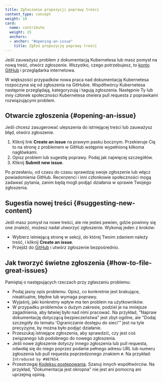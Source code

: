 ```yaml
---
title: Zgłaszanie propozycji poprawy treści
content_type: concept
weight: 10
card:
  name: contribute
  weight: 15
  anchors:
  - anchor: "#opening-an-issue"
    title: Zgłoś propozycję poprawy treści
---
```


<!-- overview -->

Jeśli zauważysz problem z dokumentacją Kubernetesa lub masz pomysł na nową treść, otwórz zgłoszenie. Wszystko, czego potrzebujesz, to [konto GitHub](https://github.com/join) i przeglądarka internetowa.

W większości przypadków nowa praca nad dokumentacją Kubernetesa rozpoczyna się od zgłoszenia na
GitHubie. Współtwórcy Kubernetesa następnie przeglądają, kategoryzują i tagują zgłoszenia. Następnie
Ty lub inny członek społeczności Kubernetesa otwiera pull requesta z poprawkami rozwiązującymi problem.



<!-- body -->

## Otwarcie zgłoszenia {#opening-an-issue}

Jeśli chcesz zasugerować ulepszenia do istniejącej treści lub zauważysz błąd, otwórz zgłoszenie.

1. Kliknij link **Create an issue** na prawym pasku bocznym. Przekieruje
   Cię to na stronę z problemem w GitHub wstępnie wypełnioną kilkoma nagłówkami.
2. Opisz problem lub sugestię poprawy. Podaj jak najwięcej szczegółów.
3. Kliknij **Submit new issue**.

Po przesłaniu, od czasu do czasu sprawdzaj swoje zgłoszenie lub włącz
powiadomienia GitHub. Recenzenci i inni członkowie społeczności mogą
zadawać pytania, zanim będą mogli podjąć działania w sprawie Twojego zgłoszenia.

## Sugestia nowej treści {#suggesting-new-content}

Jeśli masz pomysł na nowe treści, ale nie jesteś pewien, gdzie powinny
się one znaleźć, możesz nadal utworzyć zgłoszenie. Wykonaj jeden z kroków:

- Wybierz istniejącą stronę w sekcji, do której Twoim zdaniem należy treść, i kliknij **Create an issue**.
- Przejdź do [GitHub](https://github.com/kubernetes/website/issues/new/) i utwórz zgłoszenie bezpośrednio.

## Jak tworzyć świetne zgłoszenia {#how-to-file-great-issues}


Pamiętaj o następujących rzeczach przy zgłaszaniu problemu:

- Podaj jasny opis problemu. Opisz, co konkretnie
  jest brakujące, nieaktualne, błędne lub wymaga poprawy.
- Wyjaśnij, jaki konkretny wpływ ma ten problem na użytkowników.
- W przypadku problemów o dużym zakresie, podziel je na mniejsze zagadnienia, aby
  łatwiej było nad nimi pracować. Na przykład, "Napraw dokumentację
  dotyczącą bezpieczeństwa" jest zbyt ogólne, ale "Dodaj szczegóły do tematu
  'Ograniczanie dostępu do sieci'" jest na tyle precyzyjne, by można było podjąć działanie.
- Przeszukaj istniejące zgłoszenia, aby sprawdzić, czy jest
  coś związanego lub podobnego do nowego zgłoszenia.
- Jeśli nowe zgłoszenie dotyczy innego zgłoszenia lub pull requesta,
  odwołaj się do niego poprzez podanie pełnego adresu URL lub numeru zgłoszenia lub pull
  requesta poprzedzonego znakiem `#`. Na przykład: `Introduced by #987654`.
- Przestrzegaj [Kodeksu postępowania](/community/code-of-conduct/).
  Szanuj innych współtwórców. Na przykład,
  "Dokumentacja jest okropna" nie jest ani pomocną ani uprzejmą opinią.


